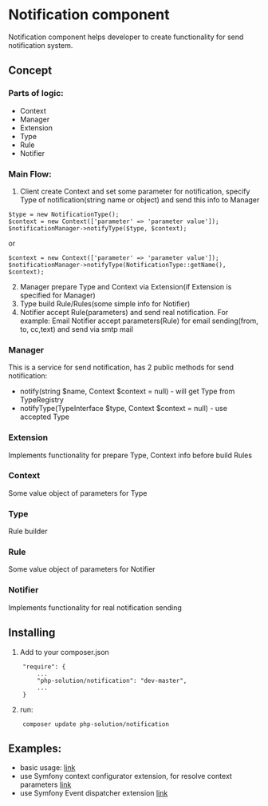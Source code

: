 # Notification component
Notification component helps developer to create functionality for send notification system.

## Concept
### Parts of logic:
* Context
* Manager
* Extension
* Type
* Rule
* Notifier

### Main Flow:
1) Client create Context and set some parameter for notification, specify Type of notification(string name or object) and send this info to Manager
````
$type = new NotificationType();
$context = new Context(['parameter' => 'parameter value']);
$notificationManager->notifyType($type, $context);
````
or
````
$context = new Context(['parameter' => 'parameter value']);
$notificationManager->notifyType(NotificationType::getName(), $context);
````
2) Manager prepare Type and Context via Extension(if Extension is specified for Manager)
3) Type build Rule/Rules(some simple info for Notifier)
4) Notifier accept Rule(parameters) and send real notification.
For example: Email Notifier accept parameters(Rule) for email sending(from, to, cc,text) and send via smtp mail

### Manager
This is a service for send notification, has 2 public methods for send notification: 
* notify(string $name, Context $context = null) - will get Type from TypeRegistry
* notifyType(TypeInterface $type, Context $context = null) - use accepted Type

### Extension
Implements functionality for prepare Type, Context info before build Rules

### Context
Some value object of parameters for Type 

### Type
Rule builder

### Rule
Some value object of parameters for Notifier 

### Notifier
Implements functionality for real notification sending 

## Installing
1. Add to your composer.json
```
    "require": {
        ...
        "php-solution/notification": "dev-master",
        ...
    }    
```

2) run: 
```
    composer update php-solution/notification
```


## Examples:
* basic usage: [link](/examples/basic_usage.php)
* use Symfony context configurator extension, for resolve context parameters [link](/examples/sf_context_configurator.php)
* use Symfony Event dispatcher extension [link](/examples/sf_event_dispatcher.php)